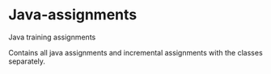 # Java-assignments
Java training assignments

Contains all java assignments and incremental assignments with the classes separately.
